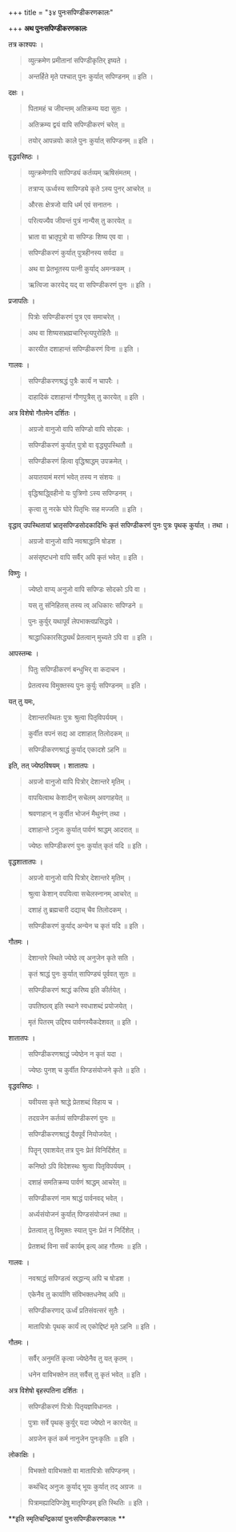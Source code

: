 +++
title = "३४ पुनःसपिण्डीकरणकालः"

+++
**अथ पुनःसपिण्डीकरणकालः**

तत्र काश्यपः ।

> व्युत्क्रमेण प्रमीतानां सपिण्डीकृतिर् इष्यते ।

> अन्तर्हिते मृते पश्चात् पुनः कुर्यात् सपिण्डनम् ॥ इति ।

दक्षः ।

> पितामहं च जीवन्तम् अतिक्रम्य यदा सुतः ।

> अतिक्रम्य द्वयं वापि सपिण्डीकरणं चरेत् ॥

> तयोर् आपन्नयोः काले पुनः कुर्यात् सपिण्डनम् ॥ इति ।

वृद्धवसिष्ठः ।

> व्युत्क्रमेणापि सापिण्ड्यं कर्तव्यम् ऋषिसंमतम् ।

> तत्राप्य् ऊर्ध्वस्य सापिण्ड्ये कृते ऽस्य पुनर् आचरेत् ॥

> औरसः क्षेत्रजो वापि धर्म एवं सनातनः ।

> परित्यज्यैव जीवन्तं पुत्रं नान्यैस् तु कारयेत् ॥ 

> भ्राता वा भ्रातृपुत्रो वा सपिण्डः शिष्य एव वा ।

> सपिण्डीकरणं कुर्यात् पुत्रहीनस्य सर्वदा ॥

> अथ वा प्रेतभूतस्य पत्नी कुर्याद् अमन्त्रकम् ।

> ऋत्विजा कारयेद् यद् वा सपिण्डीकरणं पुनः ॥ इति ।

प्रजापतिः ।

> पित्रोः सपिण्डीकरणं पुत्र एव समाचरेत् ।

> अथ वा शिष्यसभ्रह्मचारिभृत्यपुरोहितैः ॥

> कारयीत दशाहान्तं सपिण्डीकरणं विना ॥ इति ।

गालवः ।

> सपिण्डीकरणश्रद्धं पुत्रैः कार्यं न चापरैः ।

> दाहादिकं दशाहान्तं गौणपुत्रैस् तु कारयेत् ॥ इति ।

अत्र विशेषो गौतमेन दर्शितः ।

> अग्रजो वानुजो वापि सपिण्डो वापि सोदकः ।

> सपिण्डीकरणं कुर्यात् पुत्रो वा वृद्ध्युपस्थितौ ॥

> सपिण्डीकरणं हित्वा वृद्धिश्राद्धम् उपक्रमेत् ।

> अयातयामं मरणं भवेत् तस्य न संशयः ॥

> वृद्धिश्राद्ध्विहीनो यः पुत्रिणो ऽस्य सपिण्डनम् ।

> कृत्वा तु नरके घोरे पितृभिः सह मज्जति ॥ इति ।

वृद्धाव् उपस्थितायां भ्रातृसपिण्डसोदकादिभिः कृतं सपिण्डीकरणं पुनः पुत्रः पृथक् कुर्यात् । तथा ।

> अग्रजो वानुजो वापि नवश्राद्धानि षोडश ।

> असंसृष्टधनो वापि सर्वैर् अपि कृतं भवेत् ॥ इति ।

विष्णुः ।

> ज्येष्ठो वाप्य् अनुजो वापि सपिण्डः सोदको ऽपि वा ।

> यस् तु संनिहितस् तस्य त्व् अधिकारः सपिण्डने ॥

> पुनः कुर्युर् यथापूर्वं लेपभाक्त्वप्रसिद्धये ।

> श्राद्धाधिकारसिद्ध्यर्थं प्रेतत्वान् मुच्यते ऽपि वा ॥ इति ।

आपस्तम्बः ।

> पितुः सपिण्डीकरणं बन्धुभिर् वा कदाचन ।

> प्रेतत्वस्य विमुक्तस्य पुनः कुर्युः सपिण्डनम् ॥ इति ।

यत् तु यमः,

> देशान्तरस्थितः पुत्रः श्रुत्वा पितृविपर्ययम् ।

> कुर्वीत वपनं सद्य आ दशाहात् तिलोदकम् ॥

> सपिण्डीकरणश्राद्धं कुर्याद् एकादशे ऽहनि ॥

इति, तत् ज्येष्ठविषयम् । शातातपः ।

> अग्रजो वानुजो वापि पित्रोर् देशान्तरे मृतिम् ।

> वापयित्वाथ केशादीन् सचेलम् अवगाहयेत् ॥

> श्रवणाहान् न कुर्वीत भोजनं मैथुनंण् तथा ।

> दशाहान्ते ऽनुजः कुर्यात् पार्वणं श्राद्धम् आदरात् ॥

> ज्येष्ठः सपिण्डीकरणं पुनः कुर्यात् कृतं यदि ॥ इति ।

वृद्धशातातपः ।

> अग्रजो वानुजो वापि पित्रोर् देशान्तरे मृतिम् ।

> श्रुत्वा केशान् वपयित्वा सचेलस्नानम् आचरेत् ॥

> दशाहं तु ब्रह्मचारी दद्याच् चैव तिलोदकम् ।

> सपिण्डीकरणं कुर्याद् अन्येन च कृतं यदि ॥ इति ।

गौतमः ।

> देशान्तरे स्थिते ज्येष्ठे त्व् अनुजेन कृते सति ।

> कृतं श्राद्धं पुनः कुर्यात् सापिण्ड्यं पूर्ववत् सुतः ॥

> सपिण्डीकरणं श्राद्धं करिष्य इति कीर्तयेत् ।

> उपतिष्ठत्व् इति स्थाने स्वधाशब्दं प्रयोजयेत् ।

> मृतं पितरम् उद्दिश्य पार्वणस्यैकदेशवत् ॥ इति ।

शातातपः ।

> सपिण्डीकरणश्राद्धं ज्येष्ठेन न कृतं यदा ।

> ज्येष्ठः पुनश् च कुर्वीत पिण्डसंयोजने कृते ॥ इति ।

वृद्धवसिष्ठः ।

> यवीयसा कृते श्राद्धे प्रेतशब्दं विहाय च ।

> तदग्रजेन कर्तव्यं सपिण्डीकरणं पुनः ॥

> सपिण्डीकरणश्राद्धं दैवपूर्वं नियोजयेत् ।

> पितॄन् एवाशयेत् तत्र पुनः प्रेतं विनिर्दिशेत् ॥

> कनिष्ठो ऽपि विदेशस्थः श्रुत्वा पितृविपर्ययम् ।

> दशाहं समतिक्रम्य पार्वणं श्राद्धम् आचरेत् ॥

> सपिण्डीकरणं नाम श्राद्धं पार्वनवद् भवेत् ।

> अर्ध्यसंयोजनं कुर्यात् पिण्डसंयोजनं तथा ॥

> प्रेतत्वात् तु विमुक्तः स्यात् पुनः प्रेतं न निर्दिशेत् ।

> प्रेतशब्दं विना सर्वं कार्यम् इत्य् आह गौतमः ॥ इति ।

गालवः ।

> नवश्राद्धं सपिण्डत्वं स्रद्धान्य् अपि च षोडश ।

> एकेनैव तु कार्याणि संविभक्तधनेष्व् अपि ॥

> सपिण्डीकरणाद् ऊर्ध्वं प्रतिसंवत्सरं सुतैः ।

> मातापित्रोः पृथक् कार्यं त्व् एकोद्दिष्टं मृते ऽहनि ॥ इति ।

गौतमः ।

> सर्वैर् अनुमतिं कृत्वा ज्येष्ठेनैव तु यत् कृतम् ।

> धनेन वाविभक्तेन तत् सर्वैस् तु कृतं भवेत् ॥ इति ।

अत्र विशेषो बृहस्पतिना दर्शितः ।

> सपिण्डीकरणं पित्रोः पितृयज्ञविधानतः ।

> पुत्राः सर्वे पृथक् कुर्युर् यदा ज्येष्ठो न कारयेत् ॥

> अग्रजेन कृतं कर्म नानुजेन पुनःकृतिः ॥ इति ।

लोकाक्षिः ।

> विभक्तो वाविभक्तो वा मातापित्रोः सपिण्डनम् ।

> कथंचिद् अनुजः कुर्याद् भूयः कुर्यात् तद् अग्रजः ॥

> पित्रामह्यादिपिण्डेषु मातृपिण्डम् इति स्थितिः ॥ इति ।

**इति स्मृतिचन्द्रिकायां पुनःसपिण्डीकरणकालः **
